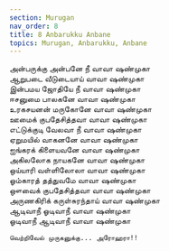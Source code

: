 ```yaml
---
section: Murugan
nav_order: 8
title: 8 Anbarukku Anbane
topics: Murugan, Anbarukku, Anbane
---
```


அன்பருக்கு அன்பனே நீ வாவா ஷண்முகா\
ஆறுபடை வீடுடையாய் வாவா ஷண்முகா\
இன்பமய ஜோதியே நீ வாவா ஷண்முகா\
ஈசனுமை பாலகனே வாவா ஷண்முகா\
உரகசயனன் மருகோனே வாவா ஷண்முகா\
ஊமைக் குபதேசித்தவா வாவா ஷண்முகா\
எட்டுக்குடி வேலவா நீ வாவா ஷண்முகா\
ஏறுமயில் வாகனனே வாவா ஷண்முகா\
ஐங்கரக் கிளையவனே வாவா ஷண்முகா\
அகிலலோக நாயகனே வாவா ஷண்முகா\
ஒய்யாரி வள்ளிலோலா வாவா ஷண்முகா\
ஓம்காரத் தத்துவமே வாவா ஷண்முகா\
ஔவைக் குபதேசித்தவா வாவா ஷண்முகா\
அருணகிரிக் கருள்சுரந்தாய் வாவா ஷண்முகா\
ஆடிவாநீ ஓடிவாநீ வாவா ஷண்முகா\
ஓடிவாநீ ஆடிவாநீ வாவா ஷண்முகா

`வெற்றிவேல் முருகனுக்கு... அரோஹரா!!`